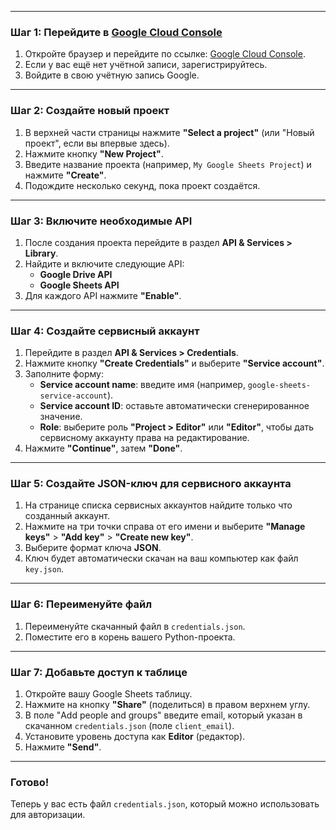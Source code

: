 
---

### Шаг 1: Перейдите в [Google Cloud Console](https://console.cloud.google.com/)

1. Откройте браузер и перейдите по ссылке: [Google Cloud Console](https://console.cloud.google.com/).
2. Если у вас ещё нет учётной записи, зарегистрируйтесь.
3. Войдите в свою учётную запись Google.

---

### Шаг 2: Создайте новый проект

1. В верхней части страницы нажмите **"Select a project"** (или "Новый проект", если вы впервые здесь).
2. Нажмите кнопку **"New Project"**.
3. Введите название проекта (например, `My Google Sheets Project`) и нажмите **"Create"**.
4. Подождите несколько секунд, пока проект создаётся.

---

### Шаг 3: Включите необходимые API

1. После создания проекта перейдите в раздел **API & Services > Library**.
2. Найдите и включите следующие API:
   - **Google Drive API**
   - **Google Sheets API**
3. Для каждого API нажмите **"Enable"**.

---

### Шаг 4: Создайте сервисный аккаунт

1. Перейдите в раздел **API & Services > Credentials**.
2. Нажмите кнопку **"Create Credentials"** и выберите **"Service account"**.
3. Заполните форму:
   - **Service account name**: введите имя (например, `google-sheets-service-account`).
   - **Service account ID**: оставьте автоматически сгенерированное значение.
   - **Role**: выберите роль **"Project > Editor"** или **"Editor"**, чтобы дать сервисному аккаунту права на редактирование.
4. Нажмите **"Continue"**, затем **"Done"**.

---

### Шаг 5: Создайте JSON-ключ для сервисного аккаунта

1. На странице списка сервисных аккаунтов найдите только что созданный аккаунт.
2. Нажмите на три точки справа от его имени и выберите **"Manage keys"** > **"Add key"** > **"Create new key"**.
3. Выберите формат ключа **JSON**.
4. Ключ будет автоматически скачан на ваш компьютер как файл `key.json`.

---

### Шаг 6: Переименуйте файл

1. Переименуйте скачанный файл в `credentials.json`.
2. Поместите его в корень вашего Python-проекта.

---

### Шаг 7: Добавьте доступ к таблице

1. Откройте вашу Google Sheets таблицу.
2. Нажмите на кнопку **"Share"** (поделиться) в правом верхнем углу.
3. В поле "Add people and groups" введите email, который указан в скачанном `credentials.json` (поле `client_email`).
4. Установите уровень доступа как **Editor** (редактор).
5. Нажмите **"Send"**.

---

### Готово!

Теперь у вас есть файл `credentials.json`, который можно использовать для авторизации.